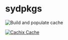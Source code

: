 # sydpkgs

![Build and populate cache](https://github.com/msyds/sydpkgs/workflows/Build%20and%20populate%20cache/badge.svg)

[![Cachix Cache](https://img.shields.io/badge/cachix-sydpkgs-blue.svg)](https://sydpkgs.cachix.org)

